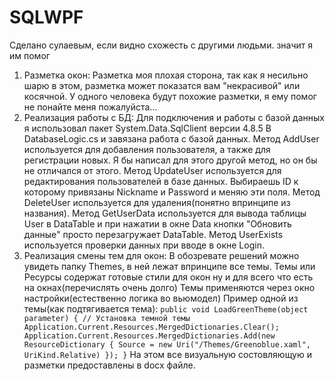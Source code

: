 # SQLWPF
Сделано сулаевым, если видно схожесть с другими людьми. значит я им помог
1. Разметка окон:
 Разметка моя плохая сторона, так как я несильно шарю в этом, разметка может показатся вам "некрасивой" или косячной. У одного человека будут похожие разметки, я ему помог не понайте меня пожалуйста...
2. Реализация работы с БД:
 Для подключения и работы с базой данных я использовал пакет System.Data.SqlClient версии 4.8.5
 В DatabaseLogic.cs и завязана работа с базой данных.
 Метод AddUser используется для добавления пользователя, а также для регистрации новых. Я бы написал для этого другой метод, но он бы не отличался от этого.
 Метод UpdateUser используется для редактирования пользователей в базе данных. Выбираешь ID к которому привязаны Nickname и Password и меняю эти поля.
 Метод DeleteUser используется для удаления(понятно впринципе из названия).
 Метод GetUserData используется для вывода таблицы User в DataTable и при нажатии в окне Data кнопки "Обновить данные" просто перезагружает DataTable.
 Метод UserExists используется проверки данных при вводе в окне Login.
3. Реализация смены тем для окон:
 В обозревате решений можно увидеть папку Themes, в ней лежат впринципе все темы. Темы или Ресурсы содержат готовые стили для окон ну и для всего что есть на окнах(перечислять очень долго)
 Темы применяются через окно настройки(естественно логика во вьюмодел) 
 Пример одной из темы(как подтягивается тема):
 `
public void LoadGreenTheme(object parameter)
{
    // Установка темной темы
    Application.Current.Resources.MergedDictionaries.Clear();
    Application.Current.Resources.MergedDictionaries.Add(new ResourceDictionary { Source = new Uri("/Themes/Greenoblue.xaml", UriKind.Relative) });
}
`
На этом все визуальную состовляющую и разметки предоставлены в docx файле.
